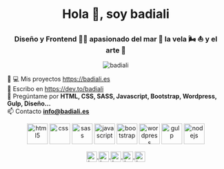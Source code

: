 <h1 align="center">Hola 👋, soy badiali</h1>
<h3 align="center">Diseño y Frontend 👨‍💻 apasionado del mar 🌊 la vela 🌬 ⛵️ y el arte 🎨</h3>
<p align="center"><img src="https://komarev.com/ghpvc/?username=badiali" alt="badiali" /> </p>

<p class="center">
  👨‍ 💻 Mis proyectos <a href="https://badiali.es">https://badiali.es</a><br>
  📝  Escribo en <a href="https://dev.to/badiali">https://dev.to/badiali</a><br>
  💬  Pregúntame por <strong>HTML, CSS, SASS, Javascript, Bootstrap, Wordpress, Gulp, Diseño...</strong><br>
  📫  Contacto <a href="info@badiali.es"><strong>info@badiali.es</strong></a>
</p>

<p align="center">
  <img src="https://konpa.github.io/devicon/devicon.git/icons/html5/html5-original.svg" alt="html5" width="48" height="48"/>
  <img src="https://konpa.github.io/devicon/devicon.git/icons/css3/css3-original.svg" alt="css" width="48" height="48"/>
  <img src="https://konpa.github.io/devicon/devicon.git/icons/sass/sass-original.svg" alt="sass" width="48" height="48"/>
  <img src="https://konpa.github.io/devicon/devicon.git/icons/javascript/javascript-original.svg" alt="javascript" width="48" height="48"/>
  <img src="https://konpa.github.io/devicon/devicon.git/icons/bootstrap/bootstrap-original.svg" alt="bootstrap" width="48" height="48"/>
  <img src="https://konpa.github.io/devicon/devicon.git/icons/wordpress/wordpress-original.svg" alt="wordpress" width="48" height="48"/>
  <img src="https://konpa.github.io/devicon/devicon.git/icons/gulp/gulp-plain.svg" alt="gulp" width="48" height="48"/>
  <img src="https://konpa.github.io/devicon/devicon.git/icons/nodejs/nodejs-original.svg" alt="nodejs" width="48" height="48"/>
</p>

<p align="center">
  <a href="https://codepen.io/badiali" target="blank">
    <img align="center" src="https://cdn.jsdelivr.net/npm/simple-icons@3.0.1/icons/codepen.svg" alt="badiali" height="24" width="24" />
  </a>
  <a href="https://dev.to/badiali" target="blank">
    <img align="center" src="https://cdn.jsdelivr.net/npm/simple-icons@3.0.1/icons/dev-dot-to.svg" alt="badiali" height="24" width="24" />
  </a>
  <a href="https://twitter.com/badiali" target="blank">
    <img align="center" src="https://cdn.jsdelivr.net/npm/simple-icons@3.0.1/icons/twitter.svg" alt="badiali" height="24" width="24" />
  </a>
  <a href="https://linkedin.com/in/badiali" target="blank">
    <img align="center" src="https://cdn.jsdelivr.net/npm/simple-icons@3.0.1/icons/linkedin.svg" alt="badiali" height="24" width="24" />
  </a>
  <a href="https://instagram.com/badiali" target="blank">
    <img align="center" src="https://cdn.jsdelivr.net/npm/simple-icons@3.0.1/icons/instagram.svg" alt="badiali" height="24" width="24" />
  </a>
</p>
